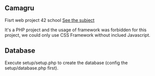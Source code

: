 ## Camagru

Fisrt web project 42 school [See the subject](https://github.com/bsiguret/camagru/blob/master/camagru.pdf)
 
It's a PHP project and the usage of framework was forbidden for this project, we could only use CSS Framework without inclued Javascript.

## Database

Execute setup/setup.php to create the database (config the setup/database.php first).